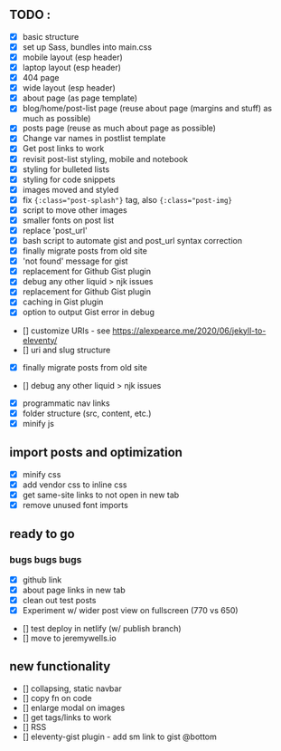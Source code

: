 ## TODO : 
- [x] basic structure
- [x] set up Sass, bundles into main.css
- [x] mobile layout (esp header)
- [x] laptop layout (esp header)
- [x] 404 page
- [x] wide layout (esp header)
- [x] about page (as page template)
- [x] blog/home/post-list page (reuse about page (margins and stuff) as much as possible)
- [x] posts page (reuse as much about page as possible)
- [x] Change var names in postlist template
- [x] Get post links to work
- [x] revisit post-list styling, mobile and notebook
- [x] styling for bulleted lists
- [x] styling for code snippets
- [x] images moved and styled
- [x] fix `{:class="post-splash"}` tag, also `{:class="post-img}`
- [x] script to move other images
- [x] smaller fonts on post list
- [x] replace 'post_url'
- [x] bash script to automate gist and post_url syntax correction
- [x] finally migrate posts from old site
- [x] 'not found' message for gist
- [x] replacement for Github Gist plugin
- [x] debug any other liquid > njk issues
- [x] replacement for Github Gist plugin
- [x] caching in Gist plugin
- [x] option to output Gist error in debug
- [] customize URIs - see https://alexpearce.me/2020/06/jekyll-to-eleventy/
- [] uri and slug structure
- [x] finally migrate posts from old site
- [] debug any other liquid > njk issues
- [x] programmatic nav links
- [x] folder structure (src, content, etc.)
- [x] minify js

## import posts and optimization
- [x] minify css
- [x] add vendor css to inline css
- [x] get same-site links to not open in new tab
- [x] remove unused font imports

## ready to go

### bugs bugs bugs
- [x] github link
- [x] about page links in new tab
- [x] clean out test posts
- [x] Experiment w/ wider post view on fullscreen (770 vs 650)

- [] test deploy in netlify (w/ publish branch)
- [] move to jeremywells.io


## new functionality
- [] collapsing, static navbar
- [] copy fn on code
- [] enlarge modal on images
- [] get tags/links to work
- [] RSS
- [] eleventy-gist plugin - add sm link to gist @bottom
